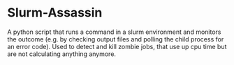 # Slurm-Assassin

A python script that runs a command in a slurm environment and monitors the outcome (e.g. by checking output files and polling the child process for an error code). Used to detect and kill zombie jobs, that use up cpu time but are not calculating anything anymore.
